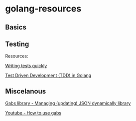 # golang-resources

## Basics
   []()

## Testing
Resources:

   [Writing tests quickly](https://www.kaznacheev.me/posts/en/how-i-write-my-unit-tests-in-go-quickly/)
   
   [Test Driven Development (TDD) in Golang](https://www.youtube.com/playlist?list=PLtFquUj7IL8VpSL98BTvl3lnD8HS4NGlA)

## Miscelanous
   [Gabs library - Managing (updating) JSON dynamically library](https://github.com/Jeffail/gabs)

   [Youtube -  How to use gabs](https://www.youtube.com/watch?v=76aORU14cyY&ab_channel=GoLangBeginners)

